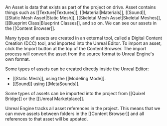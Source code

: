 An Asset is data that exists as part of the project on drive.
Asset contains things such as [[Texture|Textures]], [[Material|Materials]], [[Sound]], [[Static Mesh Asset|Static Mesh]], [[Skeletal Mesh Asset|Skeletal Meshes]], [[Blueprint Class|Blueprint Classes]], and so on.
We can see our assets in the [[Content Browser]].

Many types of assets are created in an external tool, called a Digital Content Creation (DCC) tool, and imported into the Unreal Editor.
To import an asset, click the Import button at the top of the Content Browser.
The import process will convert the asset from the source format to Unreal Engine's own format.

Some types of assets can be created directly inside the Unreal Editor:
- [[Static Mesh]], using the [[Modeling Mode]].
- [[Sound]] using [[MetaSounds]].

Some types of assets can be imported into the project from [[Quixel Bridge]] or the [[Unreal Marketplace]].


Unreal Engine tracks all asset references in the project.
This means that we can move assets between folders in the [[Content Browser]] and all references to that asset will be updated.
